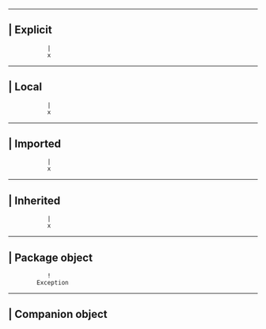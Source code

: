 -----------------------------------
|          Explicit
-----------------------------------
               |
               x
-----------------------------------
|          Local 
-----------------------------------
               |
               x
-----------------------------------
|         Imported
-----------------------------------
               |
               x
-----------------------------------
|         Inherited
-----------------------------------
               |
               x
-----------------------------------
|         Package object
-----------------------------------
               !
            Exception
-----------------------------------
|         Companion object
-----------------------------------
